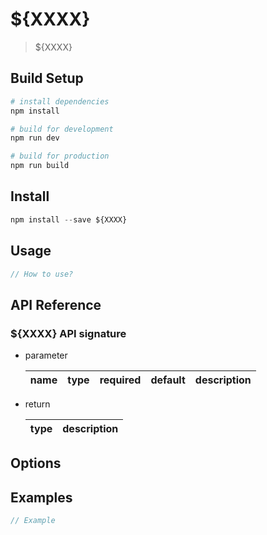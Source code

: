 # ${XXXX}

> ${XXXX}

## Build Setup

``` bash
# install dependencies
npm install

# build for development
npm run dev

# build for production
npm run build
```

## Install

```javascript
npm install --save ${XXXX}
```

## Usage

```javascript
// How to use?
```

## API Reference

### ${XXXX} API signature

* parameter

  name|type|required|default|description
  -|-|-|-|-

* return

  type|description
  -|-

## Options

## Examples

```javascript
// Example
```
